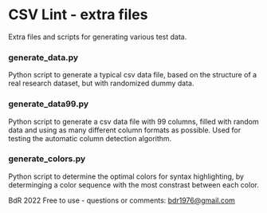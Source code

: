 CSV Lint - extra files
======================

Extra files and scripts for generating various test data.

### generate_data.py ###

Python script to generate a typical csv data file,
based on the structure of a real research dataset,
but with randomized dummy data.

### generate_data99.py ###

Python script to generate a csv data file with 99 columns,
filled with random data and using as many different column formats as possible.
Used for testing the automatic column detection algorithm.

### generate_colors.py ###

Python script to determine the optimal colors for syntax highlighting,
by determinging a color sequence with the most constrast between each color.

BdR 2022 Free to use - questions or comments: bdr1976@gmail.com
